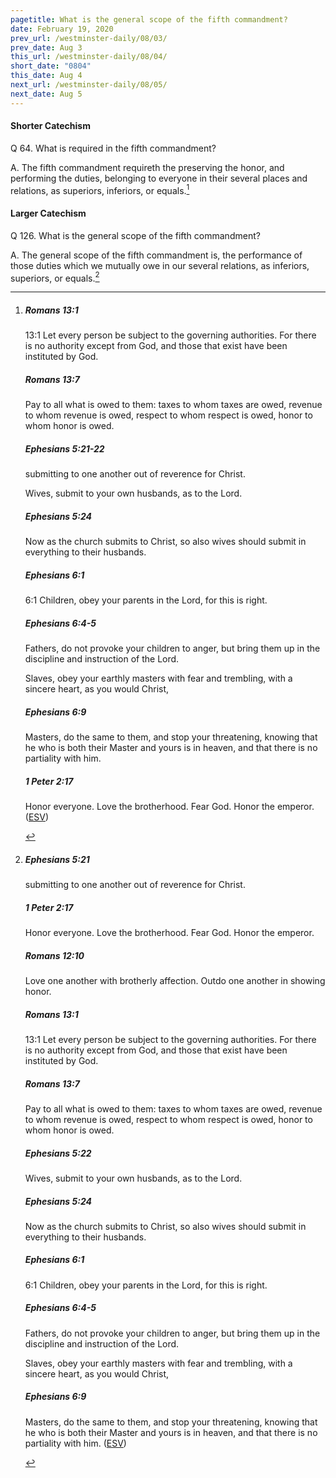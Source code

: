 ```yaml
---
pagetitle: What is the general scope of the fifth commandment?
date: February 19, 2020
prev_url: /westminster-daily/08/03/
prev_date: Aug 3
this_url: /westminster-daily/08/04/
short_date: "0804"
this_date: Aug 4
next_url: /westminster-daily/08/05/
next_date: Aug 5
---
```


#### Shorter Catechism

<span class="q">Q 64.</span> What is required in the fifth commandment?

<span class="q">A.</span> The fifth commandment requireth the preserving the honor, and performing the duties, belonging to everyone in their several places and relations, as superiors, inferiors, or equals.[^fnref:wsc1]


[^fnref:wsc1]: <div class="esv"><h5>Romans 13:1</h5> <div class="esv-text"> <p id="p45013001.05-1"><span class="chapter-num" id="v45013001-1">13:1&nbsp;</span>Let every person be subject to the governing authorities. For there is no authority except from God, and those that exist have been instituted by God.</p> </div><h5>Romans 13:7</h5> <div class="esv-text"><p id="p45013007.01-2">Pay to all what is owed to them: taxes to whom taxes are owed, revenue to whom revenue is owed, respect to whom respect is owed, honor to whom honor is owed.</p> </div><h5>Ephesians 5:21-22</h5> <div class="esv-text"><p id="p49005021.01-3">submitting to one another out of reverence for Christ.</p>   <p id="p49005022.04-3">Wives, submit to your own husbands, as to the Lord.</p> </div><h5>Ephesians 5:24</h5> <div class="esv-text"><p id="p49005024.01-4">Now as the church submits to Christ, so also wives should submit in everything to their husbands.</p> </div><h5>Ephesians 6:1</h5> <div class="esv-text"> <p id="p49006001.04-5"><span class="chapter-num" id="v49006001-5">6:1&nbsp;</span>Children, obey your parents in the Lord, for this is right.</p> </div><h5>Ephesians 6:4-5</h5> <div class="esv-text"><p id="p49006004.01-6">Fathers, do not provoke your children to anger, but bring them up in the discipline and instruction of the Lord.</p>   <p id="p49006005.04-6">Slaves, obey your earthly masters with fear and trembling, with a sincere heart, as you would Christ,</p> </div><h5>Ephesians 6:9</h5> <div class="esv-text"><p id="p49006009.01-7">Masters, do the same to them, and stop your threatening, knowing that he who is both their Master and yours is in heaven, and that there is no partiality with him.</p> </div><h5>1 Peter 2:17</h5> <div class="esv-text"><p id="p60002017.01-8">Honor everyone. Love the brotherhood. Fear God. Honor the emperor.  (<a href="http://www.esv.org" class="copyright">ESV</a>)</p> </div> </div>


#### Larger Catechism

<span class="q">Q 126.</span> What is the general scope of the fifth commandment?

<span class="q">A.</span> The general scope of the fifth commandment is, the performance of those duties which we mutually owe in our several relations, as inferiors, superiors, or equals.[^fnref:wlc1]


[^fnref:wlc1]: <div class="esv"><h5>Ephesians 5:21</h5> <div class="esv-text"><p id="p49005021.01-1">submitting to one another out of reverence for Christ.</p> </div><h5>1 Peter 2:17</h5> <div class="esv-text"><p id="p60002017.01-2">Honor everyone. Love the brotherhood. Fear God. Honor the emperor.</p> </div><h5>Romans 12:10</h5> <div class="esv-text"><p id="p45012010.01-3">Love one another with brotherly affection. Outdo one another in showing honor.</p> </div><h5>Romans 13:1</h5> <div class="esv-text"> <p id="p45013001.05-4"><span class="chapter-num" id="v45013001-4">13:1&nbsp;</span>Let every person be subject to the governing authorities. For there is no authority except from God, and those that exist have been instituted by God.</p> </div><h5>Romans 13:7</h5> <div class="esv-text"><p id="p45013007.01-5">Pay to all what is owed to them: taxes to whom taxes are owed, revenue to whom revenue is owed, respect to whom respect is owed, honor to whom honor is owed.</p> </div><h5>Ephesians 5:22</h5> <div class="esv-text"> <p id="p49005022.04-6">Wives, submit to your own husbands, as to the Lord.</p> </div><h5>Ephesians 5:24</h5> <div class="esv-text"><p id="p49005024.01-7">Now as the church submits to Christ, so also wives should submit in everything to their husbands.</p> </div><h5>Ephesians 6:1</h5> <div class="esv-text"> <p id="p49006001.04-8"><span class="chapter-num" id="v49006001-8">6:1&nbsp;</span>Children, obey your parents in the Lord, for this is right.</p> </div><h5>Ephesians 6:4-5</h5> <div class="esv-text"><p id="p49006004.01-9">Fathers, do not provoke your children to anger, but bring them up in the discipline and instruction of the Lord.</p>   <p id="p49006005.04-9">Slaves, obey your earthly masters with fear and trembling, with a sincere heart, as you would Christ,</p> </div><h5>Ephesians 6:9</h5> <div class="esv-text"><p id="p49006009.01-10">Masters, do the same to them, and stop your threatening, knowing that he who is both their Master and yours is in heaven, and that there is no partiality with him.  (<a href="http://www.esv.org" class="copyright">ESV</a>)</p> </div> </div>

